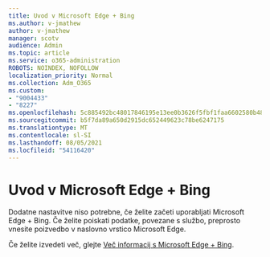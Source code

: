 ```yaml
---
title: Uvod v Microsoft Edge + Bing
ms.author: v-jmathew
author: v-jmathew
manager: scotv
audience: Admin
ms.topic: article
ms.service: o365-administration
ROBOTS: NOINDEX, NOFOLLOW
localization_priority: Normal
ms.collection: Adm_O365
ms.custom:
- "9004433"
- "8227"
ms.openlocfilehash: 5c885492bc48017846195e13ee0b3626f5fbf1faa6602580b487141a6d21df9d
ms.sourcegitcommit: b5f7da89a650d2915dc652449623c78be6247175
ms.translationtype: MT
ms.contentlocale: sl-SI
ms.lasthandoff: 08/05/2021
ms.locfileid: "54116420"
---
```

# <a name="get-started-with-microsoft-edge--bing"></a>Uvod v Microsoft Edge + Bing

Dodatne nastavitve niso potrebne, če želite začeti uporabljati Microsoft Edge + Bing. Če želite poiskati podatke, povezane s službo, preprosto vnesite poizvedbo v naslovno vrstico Microsoft Edge.

Če želite izvedeti več, glejte [Več informacij s Microsoft Edge + Bing](https://go.microsoft.com/fwlink/?linkid=2152963).
